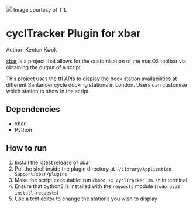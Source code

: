 <img src="https://cdn.londonandpartners.com/-/media/images/london/visit/traveller-information/getting-around/cycling/cycyling-3-640x360-credit-tfl-press-images.jpg?mw=640&hash=0E8E72EC8C0B7B051E88B4BADAC1F4D5DD2EE84D"> Image courtesy of TfL

# cyclTracker Plugin for xbar

Author: Kenton Kwok

[xbar](https://github.com/matryer/xbar) is a project that allows for the customisation of the macOS toolbar via obtaining the output of a script.

This project uses the [tfl APIs](https://api-portal.tfl.gov.uk/) to display the dock station availabilities at different Santander cycle docking stations in London. Users can customise which station to show in the script.

## Dependencies
* xbar
* Python

## How to run
1. Install the latest release of xbar
2. Put the shell inside the plugin directory at `~/Library/Application Support/xbar/plugins`
3. Make the script executable: run `chmod +x cyclTracker.3m.sh` in terminal
4. Ensure that python3 is installed with the `requests` module (`sudo pip3 install requests`)
5. Use a text editor to change the stations you wish to display
